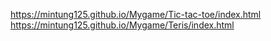 https://mintung125.github.io/Mygame/Tic-tac-toe/index.html
https://mintung125.github.io/Mygame/Teris/index.html
